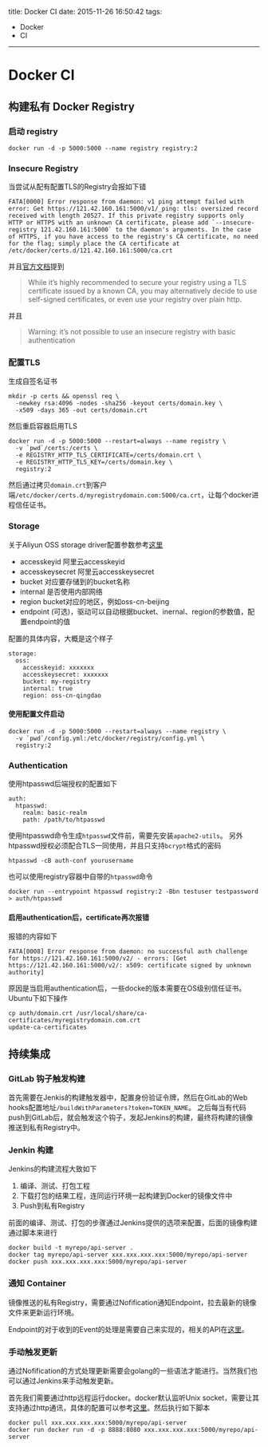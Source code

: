 title: Docker CI
date: 2015-11-26 16:50:42
tags:
- Docker
- CI
---

# Docker CI

## 构建私有 Docker Registry

### 启动 registry

```
docker run -d -p 5000:5000 --name registry registry:2
```

### Insecure Registry

当尝试从配有配置TLS的Registry会报如下错

```
FATA[0000] Error response from daemon: v1 ping attempt failed with error: Get https://121.42.160.161:5000/v1/_ping: tls: oversized record received with length 20527. If this private registry supports only HTTP or HTTPS with an unknown CA certificate, please add `--insecure-registry 121.42.160.161:5000` to the daemon's arguments. In the case of HTTPS, if you have access to the registry's CA certificate, no need for the flag; simply place the CA certificate at /etc/docker/certs.d/121.42.160.161:5000/ca.crt
```
<!--more-->

并且[官方文档][insecure-registry]提到

> While it’s highly recommended to secure your registry using a TLS certificate issued by a known CA, you may alternatively decide to use self-signed certificates, or even use your registry over plain http.

并且

> Warning: it’s not possible to use an insecure registry with basic authentication

### 配置TLS

生成自签名证书

```
mkdir -p certs && openssl req \
  -newkey rsa:4096 -nodes -sha256 -keyout certs/domain.key \
  -x509 -days 365 -out certs/domain.crt
```

然后重启容器启用TLS

```
docker run -d -p 5000:5000 --restart=always --name registry \
  -v `pwd`/certs:/certs \
  -e REGISTRY_HTTP_TLS_CERTIFICATE=/certs/domain.crt \
  -e REGISTRY_HTTP_TLS_KEY=/certs/domain.key \
  registry:2
```    

然后通过拷贝`domain.crt`到客户端`/etc/docker/certs.d/myregistrydomain.com:5000/ca.crt`，让每个docker进程信任证书。



### Storage

关于Aliyun OSS storage driver配置参数参考[这里][oss-storage-driver]

- accesskeyid 阿里云accesskeyid
- accesskeysecret 阿里云accesskeysecret
- bucket 对应要存储到的bucket名称
- internal 是否使用内部网络
- region bucket对应的地区，例如oss-cn-beijing
- endpoint (可选)，驱动可以自动根据bucket、inernal、region的参数值，配置endpoint的值

配置的具体内容，大概是这个样子

```
storage:
  oss:
    accesskeyid: xxxxxxx 
    accesskeysecret: xxxxxxx
    bucket: my-registry
    internal: true 
    region: oss-cn-qingdao
```

#### 使用配置文件启动

```
docker run -d -p 5000:5000 --restart=always --name registry \
  -v `pwd`/config.yml:/etc/docker/registry/config.yml \
  registry:2
```


### Authentication

使用htpasswd后端授权的配置如下

```
auth:
  htpasswd:
    realm: basic-realm
    path: /path/to/htpasswd
```

使用htpasswd命令生成`htpasswd`文件前，需要先安装`apache2-utils`。 另外htpasswd授权必须配合TLS一同使用，并且只支持`bcrypt`格式的密码

```
htpasswd -cB auth-conf yourusername
```

也可以使用registry容器中自带的`htpasswd`命令

```
docker run --entrypoint htpasswd registry:2 -Bbn testuser testpassword > auth/htpasswd
```


#### 启用authentication后，certificate再次报错

报错的内容如下

```
FATA[0008] Error response from daemon: no successful auth challenge for https://121.42.160.161:5000/v2/ - errors: [Get https://121.42.160.161:5000/v2/: x509: certificate signed by unknown authority]
```

原因是当启用authentication后，一些docke的版本需要在OS级别信任证书。Ubuntu下如下操作

```
cp auth/domain.crt /usr/local/share/ca-certificates/myregistrydomain.com.crt
update-ca-certificates
```


## 持续集成

### GitLab 钩子触发构建

首先需要在Jenkis的构建触发器中，配置身份验证令牌，然后在GitLab的Web hooks配置地址`/buildWithParameters?token=TOKEN_NAME`。 之后每当有代码push到GitLab后，就会触发这个钩子，发起Jenkins的构建，最终将构建的镜像推送到私有Registry中。

### Jenkin 构建

Jenkins的构建流程大致如下

1. 编译、测试、打包工程
2. 下载打包的结果工程，连同运行环境一起构建到Docker的镜像文件中
3. Push到私有Registry

前面的编译、测试、打包的步骤通过Jenkins提供的选项来配置，后面的镜像构建通过脚本来进行

```
docker build -t myrepo/api-server .
docker tag myrepo/api-server xxx.xxx.xxx.xxx:5000/myrepo/api-server
docker push xxx.xxx.xxx.xxx:5000/myrepo/api-server
```

### 通知 Container

镜像推送的私有Registry，需要通过Nofification通知Endpoint，拉去最新的镜像文件来更新运行环境。

Endpoint的对于收到的Event的处理是需要自己来实现的，相关的API在[这里][notifications]。

### 手动触发更新

通过Nofification的方式处理更新需要会golang的一些语法才能进行。当然我们也可以通过Jenkins来手动触发更新。

首先我们需要通过http远程运行docker。docker默认监听Unix socket，需要让其支持通过http通讯，具体的配置可以参考[这里][docker-https]。然后执行如下脚本

```
docker pull xxx.xxx.xxx.xxx:5000/myrepo/api-server
docker run docker run -d -p 8888:8080 xxx.xxx.xxx.xxx:5000/myrepo/api-server
```

[insecure-registry]:https://docs.docker.com/registry/insecure/
[registry-deploying]:https://docs.docker.com/registry/deploying/
[oss-storage-driver]:https://github.com/docker/distribution/blob/master/docs/storage-drivers/oss.md
[notifications]:https://godoc.org/github.com/docker/distribution/notifications]
[docker-https]:http://docs.docker.com/engine/articles/https/
